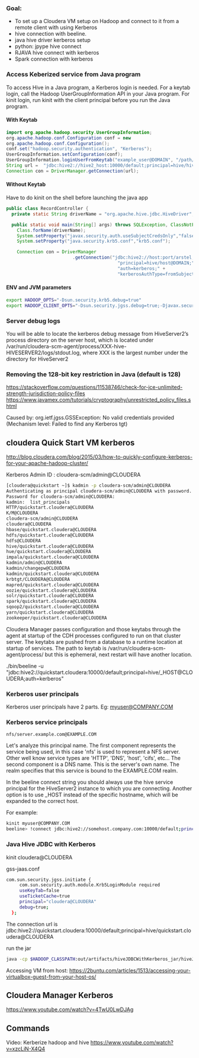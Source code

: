 
### Goal: 
- To set up a Cloudera VM setup on Hadoop and connect to it from a remote client with using Kerberos
- hive connection with beeline. 
- java hive driver kerberos setup
- python: jpype hive connect
- RJAVA hive connect with kerberos
- Spark connection with kerberos

### Access Keberized service from Java program
To access Hive in a Java program, a Kerberos login is needed. For a keytab login, call the Hadoop UserGroupInformation API in your Java program. For kinit login, run kinit with the client principal before you run the Java program.

#### With Keytab
```java
import org.apache.hadoop.security.UserGroupInformation;
org.apache.hadoop.conf.Configuration conf = new     
org.apache.hadoop.conf.Configuration();
conf.set("hadoop.security.authentication", "Kerberos");
UserGroupInformation.setConfiguration(conf);
UserGroupInformation.loginUserFromKeytab("example_user@DOMAIN", "/path/to/example_user.keytab");
String url =  "jdbc:hive2://hive2_host:10000/default;principal=hive/hive2_host@YOUR-REALM.COM"
Connection con = DriverManager.getConnection(url);
```

#### Without Keytab

Have to do kinit on the shell before launching the java app

```java
public class RecordController {
  private static String driverName = "org.apache.hive.jdbc.HiveDriver";

  public static void main(String[] args) throws SQLException, ClassNotFoundException, IOException {
    Class.forName(driverName);
    System.setProperty("javax.security.auth.useSubjectCredsOnly","false");
    System.setProperty("java.security.krb5.conf","krb5.conf");

    Connection con = DriverManager
                         .getConnection("jdbc:hive2://host:port/arstel;" +
                                          "principal=hive/host@DOMAIN;" +
                                          "auth=kerberos;" +
                                          "kerberosAuthType=fromSubject");
```
#### ENV and JVM parameters
```bash
export HADOOP_OPTS="-Dsun.security.krb5.debug=true"
export HADOOP_CLIENT_OPTS="-Dsun.security.jgss.debug=true;-Djavax.security.auth.useSubjectCredsOnly=false;-Djava.security.krb5.conf=/etc/krb5.conf"

```


### Server debug logs
You will be able to locate the kerberos debug message from HiveServer2’s process directory on the server host, which is located under /var/run/cloudera-scm-agent/process/XXX-hive-HIVESERVER2/logs/stdout.log, where XXX is the largest number under the directory for HiveServer2

### Removing the 128-bit key restriction in Java (default is 128)
https://stackoverflow.com/questions/11538746/check-for-jce-unlimited-strength-jurisdiction-policy-files
https://www.javamex.com/tutorials/cryptography/unrestricted_policy_files.shtml

Caused by: org.ietf.jgss.GSSException: No valid credentials provided (Mechanism level: Failed to find any Kerberos tgt)

## cloudera Quick Start VM kerberos
http://blog.cloudera.com/blog/2015/03/how-to-quickly-configure-kerberos-for-your-apache-hadoop-cluster/

Kerberos Admin ID : cloudera-scm/admin@CLOUDERA
```bash
[cloudera@quickstart ~]$ kadmin -p cloudera-scm/admin@CLOUDERA
Authenticating as principal cloudera-scm/admin@CLOUDERA with password.
Password for cloudera-scm/admin@CLOUDERA: 
kadmin:  list_principals
HTTP/quickstart.cloudera@CLOUDERA
K/M@CLOUDERA
cloudera-scm/admin@CLOUDERA
cloudera@CLOUDERA
hbase/quickstart.cloudera@CLOUDERA
hdfs/quickstart.cloudera@CLOUDERA
hdfs@CLOUDERA
hive/quickstart.cloudera@CLOUDERA
hue/quickstart.cloudera@CLOUDERA
impala/quickstart.cloudera@CLOUDERA
kadmin/admin@CLOUDERA
kadmin/changepw@CLOUDERA
kadmin/quickstart.cloudera@CLOUDERA
krbtgt/CLOUDERA@CLOUDERA
mapred/quickstart.cloudera@CLOUDERA
oozie/quickstart.cloudera@CLOUDERA
solr/quickstart.cloudera@CLOUDERA
spark/quickstart.cloudera@CLOUDERA
sqoop2/quickstart.cloudera@CLOUDERA
yarn/quickstart.cloudera@CLOUDERA
zookeeper/quickstart.cloudera@CLOUDERA
```

Cloudera Manager passes configuration and those keytabs through the agent at startup of the CDH processes configured to run on that cluster server. The keytabs are pushed from a database to a runtime location at startup of services.
 The path to keytab is /var/run/cloudera-scm-agent/process/  but this is ephemeral, next restart will have another location. 


./bin/beeline -u "jdbc:hive2://quickstart.cloudera:10000/default;principal=hive/_HOST@CLOUDERA;auth=kerberos"

### Kerberos user principals
Kerberos user principals have 2 parts. Eg: myuser@COMPANY.COM

### Kerberos service principals

`nfs/server.example.com@EXAMPLE.COM`

Let's analyze this principal name. The first component represents the service being used, in this case 'nfs' is used to represent a NFS server. Other well know service types are 'HTTP', 'DNS', 'host', 'cifs', etc... The second component is a DNS name. This is the server's own name. The realm specifies that this service is bound to the EXAMPLE.COM realm.

In the beeline connect string you should always use the hive service principal for the HiveServer2 instance to which you are connecting. Another option is to use _HOST instead of the specific hostname, which will be expanded to the correct host.

For example:
```bash
kinit myuser@COMPANY.COM
beeline> !connect jdbc:hive2://somehost.company.com:10000/default;principal=hive/_HOST@COMPANY.COM
```

### Java Hive JDBC with Kerberos
kinit cloudera@CLOUDERA

gss-jaas.conf
```bash
com.sun.security.jgss.initiate {
     com.sun.security.auth.module.Krb5LoginModule required
     useKeyTab=false
     useTicketCache=true
     principal="cloudera@CLOUDERA"
     debug=true;
  };
```
The connection url is jdbc:hive2://quickstart.cloudera:10000/default;principal=hive/quickstart.cloudera@CLOUDERA

run the jar
```bash
java -cp $HADOOP_CLASSPATH:out/artifacts/hiveJDBCWithKerberos_jar/hiveJDBCWithKerberos.jar hiveTest.HiveJDBC
```



Accessing VM from host: 
https://2buntu.com/articles/1513/accessing-your-virtualbox-guest-from-your-host-os/

## Cloudera Manager Kerberos
https://www.youtube.com/watch?v=4TwU0LwDJAg

## Commands
Video: Kerberize hadoop and hive
https://www.youtube.com/watch?v=xzcLiN-X4Q4

